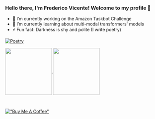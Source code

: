 ### Hello there, I'm Frederico Vicente! Welcome to my profile 👋

- 🔭 I’m currently working on the Amazon Taskbot Challenge
- 🌱 I’m currently learning about multi-modal transformers' models
- ⚡ Fun fact: Darkness is shy and polite (I write poetry)

[![Poetry](https://img.shields.io/badge/Poetry-Medium-1f425f.svg?color=green)](https://words-seeking-glory.medium.com)

<a href="https://github.com/anuraghazra/github-readme-stats">
  <img height="150" align="center" src="https://github-readme-stats.vercel.app/api?username=Mr-Vicente&show_icons=true&theme=synthwave&count_private=true" />
</a>
<a href="https://github.com/anuraghazra/convoychat">
  <img height="150" align="center" src="https://github-readme-stats.vercel.app/api/top-langs/?username=Mr-Vicente&show_icons=true&theme=synthwave&count_private=true&layout=compact" />
</a>

<p><br></p>

[!["Buy Me A Coffee"](https://www.buymeacoffee.com/assets/img/custom_images/orange_img.png)](https://www.buymeacoffee.com/MrVicente)
